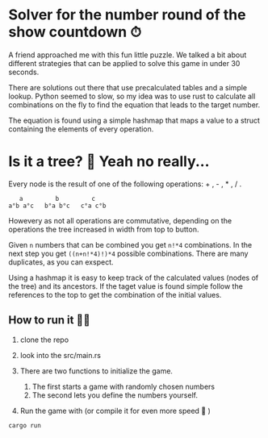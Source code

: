 # Solver for the number round of the show countdown ⏱

A friend approached me with this fun little puzzle. We talked a bit about different strategies that can be applied to solve this game in under 30 seconds.

There are solutions out there that use precalculated tables and a simple lookup. Python seemed to slow, so my idea was to use rust to calculate all combinations on the fly to find the equation that leads to the target number.

The equation is found using a simple hashmap that maps a value to a struct containing the elements of every operation. 

# Is it a tree? 🌴 Yeah no really...
Every node is the result of one of the following operations: + , - , * , / .
```
   a         b         c 
a°b a°c   b°a b°c   c°a c°b
```
Howevery as not all operations are commutative, depending on the operations the tree increased in width from top to button.

Given ```n``` numbers that can be combined you get ```n!*4``` combinations. In the next step you get ```((n+n!*4)!)*4``` possible combinations. There are many duplicates, as you can exspect. 

Using a hashmap it is easy to keep track of the calculated values (nodes of the tree) and its ancestors. If the taget value is found simple follow the references to the top to get the combination of the initial values.

## How to run it 🏃‍♀️
1. clone the repo
2. look into the src/main.rs
3. There are two functions to initialize the game.
    1. The first starts a game with randomly chosen numbers
    2. The second lets you define the numbers yourself.

4. Run the game with (or compile it for even more speed 🚀 ) 
```
cargo run
```
